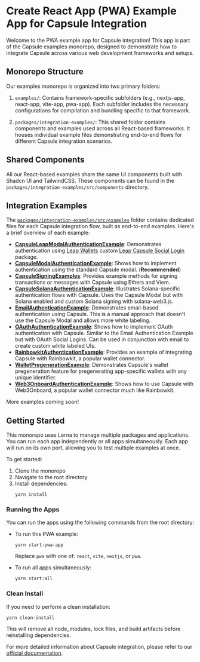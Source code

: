 # Create React App (PWA) Example App for Capsule Integration

Welcome to the PWA example app for Capsule integration! This app is part of the Capsule examples monorepo, designed to demonstrate how to integrate Capsule across various web development frameworks and setups.

## Monorepo Structure

Our examples monorepo is organized into two primary folders:

1. `examples/`: Contains framework-specific subfolders (e.g., nextjs-app, react-app, vite-app, pwa-app). Each subfolder includes the necessary configurations for compilation and bundling specific to that framework.

2. `packages/integration-examples/`: This shared folder contains components and examples used across all React-based frameworks. It houses individual example files demonstrating end-to-end flows for different Capsule integration scenarios.

## Shared Components

All our React-based examples share the same UI components built with Shadcn UI and TailwindCSS. These components can be found in the `packages/integration-examples/src/components` directory.

## Integration Examples

The [`packages/integration-examples/src/examples`](../../packages/integration-examples/src/examples) folder contains dedicated files for each Capsule integration flow, built as end-to-end examples. Here's a brief overview of each example:

- [**CapsuleLeapModalAuthenticationExample**](../../packages/integration-examples/src/examples/CapsuleLeapModalAuthenticationExample.tsx): Demonstrates authentication using [Leap Wallets](https://www.leapwallet.io/) custom [Leap Capsule Social Login](https://docs.cosmology.zone/cosmos-kit/integrating-wallets/leap-capsule-social-login) package.
- [**CapsuleModalAuthenticationExample**](../../packages/integration-examples/src/examples/CapsuleModalAuthenticationExample.tsx): Shows how to implement authentication using the standard Capsule modal. (**Recommended**)
- [**CapsuleSigningExamples**](../../packages/integration-examples/src/examples/CapsuleSigningExamples.ts): Provides example methods for signing transactions or messages with Capsule using Ethers and Viem.
- [**CapsuleSolanaAuthenticationExample**](../../packages/integration-examples/src/examples/CapsuleSolanaAuthenticationExample.tsx): Illustrates Solana-specific authentication flows with Capsule. Uses the Capsule Modal but with Solana enabled and custom Solana signing with solana-web3.js.
- [**EmailAuthenticationExample**](../../packages/integration-examples/src/examples/EmailAuthenticationExample.tsx): Demonstrates email-based authentication using Capsule. This is a manual approach that doesn't use the Capsule Modal and allows more white labeling.
- [**OAuthAuthenticationExample**](../../packages/integration-examples/src/examples/OAuthAuthenticationExample.tsx): Shows how to implement OAuth authentication with Capsule. Similar to the Email Authentication Example but with OAuth Social Logins. Can be used in conjunction with email to create custom white labeled UIs.
- [**RainbowkitAuthenticationExample**](../../packages/integration-examples/src/examples/RainbowkitAuthenticationExample.tsx): Provides an example of integrating Capsule with Rainbowkit, a popular wallet connector.
- [**WalletPregenerationExample**](../../packages/integration-examples/src/examples/WalletPregenerationExample.tsx): Demonstrates Capsule's wallet pregeneration feature for pregenerating app-specific wallets with any unique identifier.
- [**Web3OnboardAuthenticationExample**](../../packages/integration-examples/src/examples/Web3OnboardAuthenticationExample.tsx): Shows how to use Capsule with Web3Onboard, a popular wallet connector much like Rainbowkit.

More examples coming soon!

## Getting Started

This monorepo uses Lerna to manage multiple packages and applications. You can run each app independently or all apps simultaneously. Each app will run on its own port, allowing you to test multiple examples at once.

To get started:

1. Clone the monorepo
2. Navigate to the root directory
3. Install dependencies:
   ```
   yarn install
   ```

### Running the Apps

You can run the apps using the following commands from the root directory:

- To run this PWA example:

  ```
  yarn start:pwa-app
  ```

  Replace `pwa` with one of: `react`, `vite`, `nextjs`, or `pwa`.

- To run all apps simultaneously:
  ```
  yarn start:all
  ```

### Clean Install

If you need to perform a clean installation:

```
yarn clean-install
```

This will remove all node_modules, lock files, and build artifacts before reinstalling dependencies.

For more detailed information about Capsule integration, please refer to our [official documentation](https://docs.usecapsule.com).
